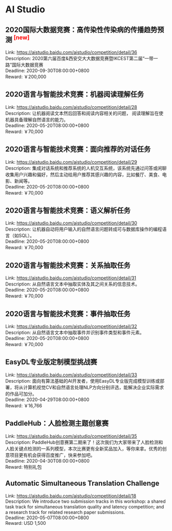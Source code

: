 # AI Studio



## 2020国际大数据竞赛：高传染性传染病的传播趋势预测 <sup style="color:red">[new]<sup>  

Link: https://aistudio.baidu.com/aistudio/competition/detail/36  
Description: 2020第六届百度&西安交大大数据竞赛暨IKCEST第二届“一带一路”国际大数据竞赛  
Deadline: 2020-09-30T08:00:00+0800  
Reward: ￥200,000  


## 2020语言与智能技术竞赛：机器阅读理解任务

Link: https://aistudio.baidu.com/aistudio/competition/detail/28  
Description: 让机器阅读文本然后回答和阅读内容相关的问题， 阅读理解旨在使机器具备理解自然语言的能力。  
Deadline: 2020-05-20T08:00:00+0800  
Reward: ￥70,000  


## 2020语言与智能技术竞赛：面向推荐的对话任务

Link: https://aistudio.baidu.com/aistudio/competition/detail/29  
Description: 集成对话系统和推荐系统的人机交互系统，该系统先通过问答或闲聊收集用户兴趣和偏好，然后主动给用户推荐其感兴趣的内容，比如餐厅、美食、电影、新闻等。  
Deadline: 2020-05-20T08:00:00+0800  
Reward: ￥70,000  


## 2020语言与智能技术竞赛：语义解析任务

Link: https://aistudio.baidu.com/aistudio/competition/detail/30  
Description: 让机器自动将用户输入的自然语言问题转成可与数据库操作的编程语言（如SQL）。  
Deadline: 2020-05-20T08:00:00+0800  
Reward: ￥70,000  


## 2020语言与智能技术竞赛：关系抽取任务

Link: https://aistudio.baidu.com/aistudio/competition/detail/31  
Description: 从自然语言文本中抽取实体及其之间关系的信息技术。  
Deadline: 2020-05-20T08:00:00+0800  
Reward: ￥70,000  


## 2020语言与智能技术竞赛：事件抽取任务

Link: https://aistudio.baidu.com/aistudio/competition/detail/32  
Description: 从自然语言文本中抽取事件并识别事件类型和事件元素。  
Deadline: 2020-05-20T08:00:00+0800  
Reward: ￥70,000  


## EasyDL专业版定制模型挑战赛

Link: https://aistudio.baidu.com/aistudio/competition/detail/33  
Description: 面向有算法基础的AI开发者，使用EasyDL专业版完成模型训练或部署，将从计算机视觉CV和自然语言处理NLP方向分别评选，能解决企业实际需求的作品可加分。  
Deadline: 2020-04-29T08:00:00+0800  
Reward: ￥16,766  


## PaddleHub：人脸检测主题创意赛

Link: https://aistudio.baidu.com/aistudio/competition/detail/35  
Description: PaddleHub创意赛第二期来了！这次我们为大家带来了人脸检测和人脸关键点检测的一系列模型，本次比赛更有全新奖品加入，等你来拿。优秀的创意项目更有机会获得百度推广，快来参加吧。  
Deadline: 2020-04-30T08:00:00+0800  
Reward: 特别礼包  


## Automatic Simultaneous Translation Challenge

Link: https://aistudio.baidu.com/aistudio/competition/detail/18  
Description: We introduce two submission tracks in this workshop: a shared task track for simultaneous translation quality and latency competition; and a research track for related research paper submissions.  
Deadline: 2020-05-07T08:00:00+0800  
Reward: USD 1,500  

